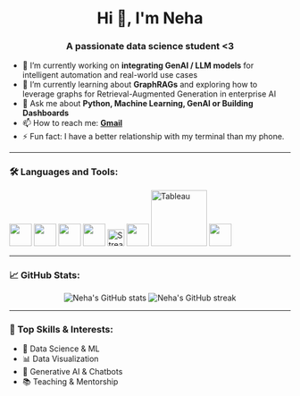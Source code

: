 <h1 align="center">Hi 👋, I'm Neha</h1>
<h3 align="center">A passionate data science student <3 </h3>


- 🔭 I’m currently working on **integrating GenAI / LLM models** for intelligent automation and real-world use cases
- 🌱 I’m currently learning about **GraphRAGs** and exploring how to leverage graphs for Retrieval-Augmented Generation in enterprise AI
- 💬 Ask me about **Python, Machine Learning, GenAI or Building Dashboards**
- 📫 How to reach me: **[Gmail](rajaneha.r09@gmail.com)**
- ⚡ Fun fact: I have a better relationship with my terminal than my phone.

---

### 🛠️ Languages and Tools:
<p align="left">
  <img src="https://cdn.jsdelivr.net/gh/devicons/devicon/icons/python/python-original.svg" width="40"/>
  <img src="https://cdn.jsdelivr.net/gh/devicons/devicon/icons/git/git-original.svg" width="40"/>
  <img src="https://cdn.jsdelivr.net/gh/devicons/devicon/icons/mysql/mysql-original.svg" width="40"/>
  <img src="https://cdn.jsdelivr.net/gh/devicons/devicon/icons/mongodb/mongodb-original.svg" width="40"/>
  <img src="https://img.shields.io/badge/-Streamlit-FF4B4B?logo=streamlit&logoColor=white" height="30" alt="Streamlit"/>
  <img src="https://cdn.jsdelivr.net/gh/devicons/devicon/icons/html5/html5-original.svg" width="40"/>
  <img src="https://upload.wikimedia.org/wikipedia/commons/4/4b/Tableau_Logo.png" width="100" alt="Tableau"/>
  <img src="https://cdn.jsdelivr.net/gh/devicons/devicon/icons/css3/css3-original.svg" width="40"/>
</p>

---

### 📈 GitHub Stats:
<p align="center">
  <img src="https://github-readme-stats.vercel.app/api?username=rajaneha&show_icons=true&theme=radical" alt="Neha's GitHub stats"/>
  <img src="https://github-readme-streak-stats.herokuapp.com/?user=rajaneha&theme=radical" alt="Neha's GitHub streak"/>
</p>

---

### 🧠 Top Skills & Interests:
- 🎯 Data Science & ML
- 📊 Data Visualization
- 🧩 Generative AI & Chatbots
- 📚 Teaching & Mentorship


